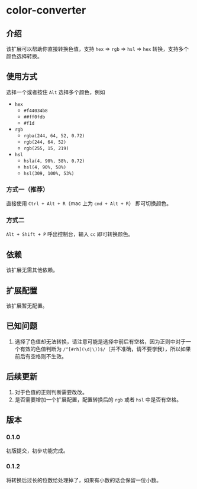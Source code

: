 # color-converter

## 介绍

该扩展可以帮助你直接转换色值，支持 `hex` => `rgb` => `hsl` => `hex` 转换，支持多个颜色选择转换。

## 使用方式

选择一个或者按住 `Alt` 选择多个颜色，例如

- `hex`
  - `#f44034b8`
  - `##ff0fdb`
  - `#f1d`
- `rgb`
  - `rgba(244, 64, 52, 0.72)`
  - `rgb(244, 64, 52)`
  - `rgb(255, 15, 219)`
- `hsl`
  - `hsla(4, 90%, 58%, 0.72)`
  - `hsl(4, 90%, 58%)`
  - `hsl(309, 100%, 53%)`

### 方式一（推荐）

直接使用 `Ctrl + Alt + R`（mac 上为 `cmd + Alt + R`） 即可切换颜色。

### 方式二

`Alt + Shift + P` 呼出控制台，输入 `cc` 即可转换颜色。

## 依赖

该扩展无需其他依赖。

## 扩展配置

该扩展暂无配置。

## 已知问题

1. 选择了色值却无法转换，请注意可能是选择中前后有空格，因为正则中对于一个有效的色值判断为 `/^[#rh](\d|\))$/`（并不准确，请不要学我），所以如果前后有空格则不生效。

## 后续更新

1. 对于色值的正则判断需要改改。
2. 是否需要增加一个扩展配置，配置转换后的 `rgb` 或者 `hsl` 中是否有空格。

## 版本

### 0.1.0

初版提交，初步功能完成。

### 0.1.2

将转换后过长的位数给处理掉了，如果有小数的话会保留一位小数。
